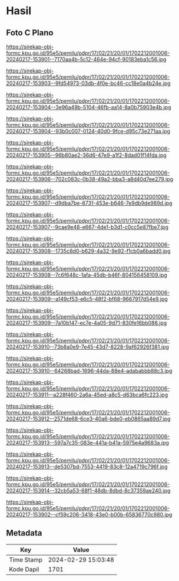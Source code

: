 # Hasil

## Foto C Plano

https://sirekap-obj-formc.kpu.go.id/95e5/pemilu/pdpr/17/02/21/20/01/1702212001006-20240217-153901--7170aa4b-5c12-464e-94cf-90183eba1c56.jpg

https://sirekap-obj-formc.kpu.go.id/95e5/pemilu/pdpr/17/02/21/20/01/1702212001006-20240217-153903--9fd54973-03db-4f0e-bc46-cc18e0a4b24e.jpg

https://sirekap-obj-formc.kpu.go.id/95e5/pemilu/pdpr/17/02/21/20/01/1702212001006-20240217-153904--3e96a49b-5104-46fb-aa14-8a0b75903e4b.jpg

https://sirekap-obj-formc.kpu.go.id/95e5/pemilu/pdpr/17/02/21/20/01/1702212001006-20240217-153904--93b0c007-0124-40d0-9fce-d95c73e271aa.jpg

https://sirekap-obj-formc.kpu.go.id/95e5/pemilu/pdpr/17/02/21/20/01/1702212001006-20240217-153905--96b80ae2-36d6-47e9-a1f2-8dad01f14fda.jpg

https://sirekap-obj-formc.kpu.go.id/95e5/pemilu/pdpr/17/02/21/20/01/1702212001006-20240217-153906--702c083c-0b38-49a2-bba3-a8d40d7ee279.jpg

https://sirekap-obj-formc.kpu.go.id/95e5/pemilu/pdpr/17/02/21/20/01/1702212001006-20240217-153907--d9dba7be-8731-453e-b646-7e9db9de989d.jpg

https://sirekap-obj-formc.kpu.go.id/95e5/pemilu/pdpr/17/02/21/20/01/1702212001006-20240217-153907--9cae9e48-e667-4de1-b3d1-c0cc5e87fbe7.jpg

https://sirekap-obj-formc.kpu.go.id/95e5/pemilu/pdpr/17/02/21/20/01/1702212001006-20240217-153908--1735c8d0-b629-4a32-9e92-f1cb0a6badd0.jpg

https://sirekap-obj-formc.kpu.go.id/95e5/pemilu/pdpr/17/02/21/20/01/1702212001006-20240217-153908--7c6f648c-1afa-45db-b46f-804156458109.jpg

https://sirekap-obj-formc.kpu.go.id/95e5/pemilu/pdpr/17/02/21/20/01/1702212001006-20240217-153909--a149cf53-e6c5-48f2-bf68-9667917d54e9.jpg

https://sirekap-obj-formc.kpu.go.id/95e5/pemilu/pdpr/17/02/21/20/01/1702212001006-20240217-153909--7a10b147-ec7e-4a05-9d71-830fe16bb086.jpg

https://sirekap-obj-formc.kpu.go.id/95e5/pemilu/pdpr/17/02/21/20/01/1702212001006-20240217-153910--73b8a0e9-7e45-43d7-8228-9af62926f381.jpg

https://sirekap-obj-formc.kpu.go.id/95e5/pemilu/pdpr/17/02/21/20/01/1702212001006-20240217-153910--64268bad-1696-44da-88e4-adababbb88c3.jpg

https://sirekap-obj-formc.kpu.go.id/95e5/pemilu/pdpr/17/02/21/20/01/1702212001006-20240217-153911--a228f460-2a6a-45ed-a8c5-d63bca6fc223.jpg

https://sirekap-obj-formc.kpu.go.id/95e5/pemilu/pdpr/17/02/21/20/01/1702212001006-20240217-153912--2571de68-6ce3-40a6-bde0-eb0865aa89d7.jpg

https://sirekap-obj-formc.kpu.go.id/95e5/pemilu/pdpr/17/02/21/20/01/1702212001006-20240217-153913--597a7c35-083e-441a-b41a-5975e4a9683a.jpg

https://sirekap-obj-formc.kpu.go.id/95e5/pemilu/pdpr/17/02/21/20/01/1702212001006-20240217-153913--de5307bd-7553-4419-83c8-12a4719c796f.jpg

https://sirekap-obj-formc.kpu.go.id/95e5/pemilu/pdpr/17/02/21/20/01/1702212001006-20240217-153914--32cb5a53-68f1-48db-8dbd-8c37359ae240.jpg

https://sirekap-obj-formc.kpu.go.id/95e5/pemilu/pdpr/17/02/21/20/01/1702212001006-20240217-153902--cf59c206-3418-43e0-b00b-65836770c980.jpg


## Metadata

| Key        | Value               |
| ---------- | ------------------- |
| Time Stamp | 2024-02-29 15:03:48 |
| Kode Dapil | 1701                |



